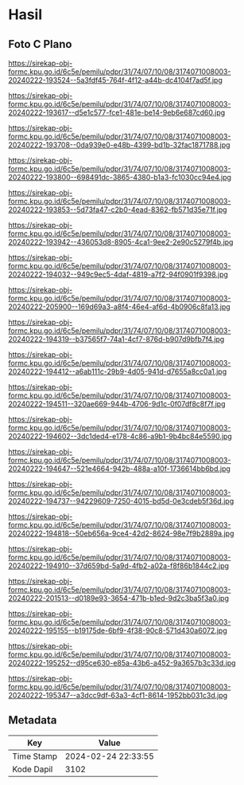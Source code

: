 # Hasil

## Foto C Plano

https://sirekap-obj-formc.kpu.go.id/6c5e/pemilu/pdpr/31/74/07/10/08/3174071008003-20240222-193524--5a3fdf45-764f-4f12-a44b-dc4104f7ad5f.jpg

https://sirekap-obj-formc.kpu.go.id/6c5e/pemilu/pdpr/31/74/07/10/08/3174071008003-20240222-193617--d5e1c577-fce1-481e-be14-9eb6e687cd60.jpg

https://sirekap-obj-formc.kpu.go.id/6c5e/pemilu/pdpr/31/74/07/10/08/3174071008003-20240222-193708--0da939e0-e48b-4399-bd1b-32fac1871788.jpg

https://sirekap-obj-formc.kpu.go.id/6c5e/pemilu/pdpr/31/74/07/10/08/3174071008003-20240222-193800--698491dc-3865-4380-b1a3-fc1030cc94e4.jpg

https://sirekap-obj-formc.kpu.go.id/6c5e/pemilu/pdpr/31/74/07/10/08/3174071008003-20240222-193853--5d73fa47-c2b0-4ead-8362-fb571d35e71f.jpg

https://sirekap-obj-formc.kpu.go.id/6c5e/pemilu/pdpr/31/74/07/10/08/3174071008003-20240222-193942--436053d8-8905-4ca1-9ee2-2e90c5279f4b.jpg

https://sirekap-obj-formc.kpu.go.id/6c5e/pemilu/pdpr/31/74/07/10/08/3174071008003-20240222-194032--949c9ec5-4daf-4819-a7f2-94f0901f9398.jpg

https://sirekap-obj-formc.kpu.go.id/6c5e/pemilu/pdpr/31/74/07/10/08/3174071008003-20240222-205900--169d69a3-a8f4-46e4-af6d-4b0906c8fa13.jpg

https://sirekap-obj-formc.kpu.go.id/6c5e/pemilu/pdpr/31/74/07/10/08/3174071008003-20240222-194319--b37565f7-74a1-4cf7-876d-b907d9bfb7f4.jpg

https://sirekap-obj-formc.kpu.go.id/6c5e/pemilu/pdpr/31/74/07/10/08/3174071008003-20240222-194412--a6ab111c-29b9-4d05-941d-d7655a8cc0a1.jpg

https://sirekap-obj-formc.kpu.go.id/6c5e/pemilu/pdpr/31/74/07/10/08/3174071008003-20240222-194511--320ae669-944b-4706-9d1c-0f07df8c8f7f.jpg

https://sirekap-obj-formc.kpu.go.id/6c5e/pemilu/pdpr/31/74/07/10/08/3174071008003-20240222-194602--3dc1ded4-e178-4c86-a9b1-9b4bc84e5590.jpg

https://sirekap-obj-formc.kpu.go.id/6c5e/pemilu/pdpr/31/74/07/10/08/3174071008003-20240222-194647--521e4664-942b-488a-a10f-1736614bb6bd.jpg

https://sirekap-obj-formc.kpu.go.id/6c5e/pemilu/pdpr/31/74/07/10/08/3174071008003-20240222-194737--94229609-7250-4015-bd5d-0e3cdeb5f36d.jpg

https://sirekap-obj-formc.kpu.go.id/6c5e/pemilu/pdpr/31/74/07/10/08/3174071008003-20240222-194818--50eb656a-9ce4-42d2-8624-98e7f9b2889a.jpg

https://sirekap-obj-formc.kpu.go.id/6c5e/pemilu/pdpr/31/74/07/10/08/3174071008003-20240222-194910--37d659bd-5a9d-4fb2-a02a-f8f86b1844c2.jpg

https://sirekap-obj-formc.kpu.go.id/6c5e/pemilu/pdpr/31/74/07/10/08/3174071008003-20240222-201513--d0189e93-3654-471b-b1ed-9d2c3ba5f3a0.jpg

https://sirekap-obj-formc.kpu.go.id/6c5e/pemilu/pdpr/31/74/07/10/08/3174071008003-20240222-195155--b19175de-6bf9-4f38-90c8-571d430a6072.jpg

https://sirekap-obj-formc.kpu.go.id/6c5e/pemilu/pdpr/31/74/07/10/08/3174071008003-20240222-195252--d95ce630-e85a-43b6-a452-9a3657b3c33d.jpg

https://sirekap-obj-formc.kpu.go.id/6c5e/pemilu/pdpr/31/74/07/10/08/3174071008003-20240222-195347--a3dcc9df-63a3-4cf1-8614-1952bb031c3d.jpg


## Metadata

| Key        | Value               |
| ---------- | ------------------- |
| Time Stamp | 2024-02-24 22:33:55 |
| Kode Dapil | 3102                |



